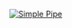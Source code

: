 [![Simple Pipe](https://github.com/stefanodonofrio-rg/greetings-actions/actions/workflows/simple-pipe.yml/badge.svg)](https://github.com/stefanodonofrio-rg/greetings-actions/actions/workflows/simple-pipe.yml)
